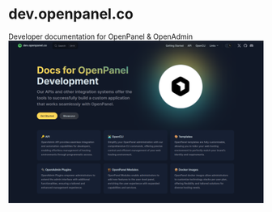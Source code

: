 # dev.openpanel.co
Developer documentation for OpenPanel &amp; OpenAdmin
[![dev.openpanel.co website](dev.openpanel.co.png)](https://dev.openpanel.co?utm=gh)
